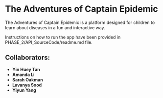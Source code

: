 # The Adventures of Captain Epidemic

The Adventures of Captain Epidemic is a platform designed for children to learn about diseases in a fun and interactive way. 

Instructions on how to run the app have been provided in PHASE_2/API_SourceCode/readme.md file. 

## Collaborators:
* **Yin Huey Tan** 
* **Amanda Li**
* **Sarah Oakman** 
* **Lavanya Sood** 
* **Yiyun Yang** 
